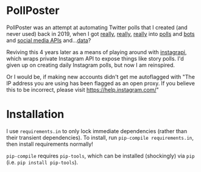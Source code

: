 # PollPoster

PollPoster was an attempt at automating Twitter polls that I created (and never used) back in 2019, when I got [really](https://twitter.com/kerokerobotnito), [really](https://twitter.com/DailyGrips), [really](https://github.com/Nathansbud/TuningFork/blob/master/lyricbot.py) into [polls](https://github.com/Nathansbud/PollExtracter) and [bots](https://github.com/Nathansbud/Wikipedaily) and [social media APIs](https://github.com/Nathansbud/KeywordStreamer) and...[data](https://github.com/Nathansbud/MessageAnalysis)?

Reviving this 4 years later as a means of playing around with [instagrapi](https://adw0rd.github.io/instagrapi/), which wraps private Instagram API to expose things like story polls. I'd given up on creating daily Instagram polls, but now I am reinspired. 

Or I would be, if making new accounts didn't get me autoflagged with "The IP address you are using has been flagged as an open proxy. If you believe this to be incorrect, please visit https://help.instagram.com/"

# Installation

I use `requirements.in` to only lock immediate dependencies (rather than their transient dependencies). To install, run `pip-compile requirements.in`, then install requirements normally!

`pip-compile` requires `pip-tools`, which can be installed (shockingly) via `pip` (i.e. `pip install pip-tools`).
